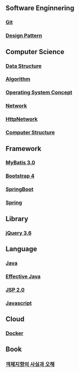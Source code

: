 ## Software Enginnering
### [Git](GIT/README.md)
### [Design Pattern](DesignPattern/README.md)

## Computer Science
### [Data Structure](DataStructure/README.md)
### [Algorithm](Algorithm/README.md)
### [Operating System Concept](OS/README.md)
### [Network](Network/README.md)
### [HttpNetwork](HttpNetwork/README.md)
### [Computer Structure](ComputerStructure/README.md)

## Framework
### [MyBatis 3.0](MyBatis/README.md)
### [Bootstrap 4](Bootstrap/README.md)
### [SpringBoot](SpringBoot/README.md)
### [Spring](Spring/README.md)

## Library
### [jQuery 3.6](Jquery/README.md)

## Language
### [Java](Java/README.md)
### [Effective Java](EffectiveJava/README.md)
### [JSP 2.0](JSP/README.md)
### [Javascript](JavaScript/README.md)

## Cloud
### [Docker](Docker/README.md)

## Book
### [객체지향의 사실과 오해](객체지향의사실과오해/README.md)
